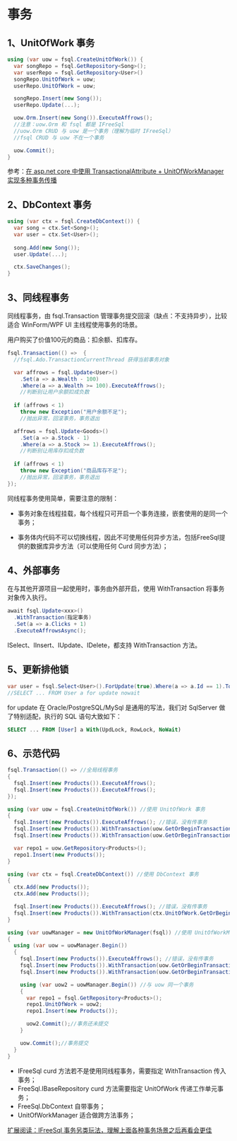 # 事务

## 1、UnitOfWork 事务

```csharp
using (var uow = fsql.CreateUnitOfWork()) {
  var songRepo = fsql.GetRepository<Song>();
  var userRepo = fsql.GetRepository<User>() 
  songRepo.UnitOfWork = uow;
  userRepo.UnitOfWork = uow;

  songRepo.Insert(new Song());
  userRepo.Update(...);

  uow.Orm.Insert(new Song()).ExecuteAffrows();
  //注意：uow.Orm 和 fsql 都是 IFreeSql
  //uow.Orm CRUD 与 uow 是一个事务（理解为临时 IFreeSql）
  //fsql CRUD 与 uow 不在一个事务

  uow.Commit();
}
```

参考：[在 asp.net core 中使用 TransactionalAttribute + UnitOfWorkManager 实现多种事务传播](https://github.com/dotnetcore/FreeSql/issues/289)

## 2、DbContext 事务

```csharp
using (var ctx = fsql.CreateDbContext()) {
  var song = ctx.Set<Song>();
  var user = ctx.Set<User>();
  
  song.Add(new Song());
  user.Update(...);

  ctx.SaveChanges();
}
```

## 3、同线程事务

同线程事务，由 fsql.Transaction 管理事务提交回滚（缺点：不支持异步），比较适合 WinForm/WPF UI 主线程使用事务的场景。

用户购买了价值100元的商品：扣余额、扣库存。

```csharp
fsql.Transaction(() =>  {
  //fsql.Ado.TransactionCurrentThread 获得当前事务对象

  var affrows = fsql.Update<User>()
    .Set(a => a.Wealth - 100)
    .Where(a => a.Wealth >= 100).ExecuteAffrows();
    //判断别让用户余额扣成负数
    
  if (affrows < 1)
    throw new Exception("用户余额不足");
    //抛出异常，回滚事务，事务退出

  affrows = fsql.Update<Goods>()
    .Set(a => a.Stock - 1)
    .Where(a => a.Stock >= 1).ExecuteAffrows();
    //判断别让用库存扣成负数
    
  if (affrows < 1)
    throw new Exception("商品库存不足");
    //抛出异常，回滚事务，事务退出
});
```

同线程事务使用简单，需要注意的限制：

- 事务对象在线程挂载，每个线程只可开启一个事务连接，嵌套使用的是同一个事务；

- 事务体内代码不可以切换线程，因此不可使用任何异步方法，包括FreeSql提供的数据库异步方法（可以使用任何 Curd 同步方法）；

## 4、外部事务

在与其他开源项目一起使用时，事务由外部开启，使用 WithTransaction 将事务对象传入执行。

```csharp
await fsql.Update<xxx>()
  .WithTransaction(指定事务)
  .Set(a => a.Clicks + 1)
  .ExecuteAffrowsAsync();
```

ISelect、IInsert、IUpdate、IDelete，都支持 WithTransaction 方法。

## 5、更新排他锁

```csharp
var user = fsql.Select<User>().ForUpdate(true).Where(a => a.Id == 1).ToOne();
//SELECT ... FROM User a for update nowait
```

for update 在 Oracle/PostgreSQL/MySql 是通用的写法，我们对 SqlServer 做了特别适配，执行的 SQL 语句大致如下：

```sql
SELECT ... FROM [User] a With(UpdLock, RowLock, NoWait)
```

## 6、示范代码

```csharp
fsql.Transaction(() => //全局线程事务
{
  fsql.Insert(new Products()).ExecuteAffrows();
  fsql.Insert(new Products()).ExecuteAffrows();
});

using (var uow = fsql.CreateUnitOfWork()) //使用 UnitOfWork 事务
{
  fsql.Insert(new Products()).ExecuteAffrows(); //错误，没有传事务
  fsql.Insert(new Products()).WithTransaction(uow.GetOrBeginTransaction()).ExecuteAffrows();
  fsql.Insert(new Products()).WithTransaction(uow.GetOrBeginTransaction()).ExecuteAffrows();

  var repo1 = uow.GetRepository<Products>();
  repo1.Insert(new Products());
}

using (var ctx = fsql.CreateDbContext()) //使用 DbContext 事务
{
  ctx.Add(new Products());
  ctx.Add(new Products());

  fsql.Insert(new Products()).ExecuteAffrows(); //错误，没有传事务
  fsql.Insert(new Products()).WithTransaction(ctx.UnitOfWork.GetOrBeginTransaction()).ExecuteAffrows(); //正常
}

using (var uowManager = new UnitOfWorkManager(fsql)) //使用 UnitOfWorkManager 管理类事务
{
  using (var uow = uowManager.Begin())
  {
    fsql.Insert(new Products()).ExecuteAffrows(); //错误，没有传事务
    fsql.Insert(new Products()).WithTransaction(uow.GetOrBeginTransaction()).ExecuteAffrows();
    fsql.Insert(new Products()).WithTransaction(uow.GetOrBeginTransaction()).ExecuteAffrows();

    using (var uow2 = uowManager.Begin()) //与 uow 同一个事务
    {
      var repo1 = fsql.GetRepository<Products>();
      repo1.UnitOfWork = uow2;
      repo1.Insert(new Products());

      uow2.Commit();//事务还未提交
    }

    uow.Commit();//事务提交
  }
}
```

- IFreeSql curd 方法若不是使用同线程事务，需要指定 WithTransaction 传入事务；
- FreeSql.IBaseRepository curd 方法需要指定 UnitOfWork 传递工作单元事务；
- FreeSql.DbContext 自带事务；
- UnitOfWorkManager 适合做跨方法事务；

[扩展阅读：IFreeSql 事务另类玩法，理解上面各种事务场景之后再看会更佳](https://github.com/dotnetcore/FreeSql/issues/322)
